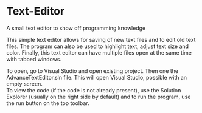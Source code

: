 # Text-Editor
 A small text editor to show off programming knowledge
 
 This simple text editor allows for saving of new text files and to edit old text files.  The program can also be used to highlight text, adjust text size and color.  Finally, this text editor can have multiple files open at the same time with tabbed windows.

To open, go to Visual Studio and open existing project.  Then one the AdvanceTextEditor.sln file.  This will open Visual Studio, possible with an empty screen.  
To view the code (if the code is not already present), use the Solution Explorer (usually on the right side by default) and to run the program, use the run button on the top toolbar.
